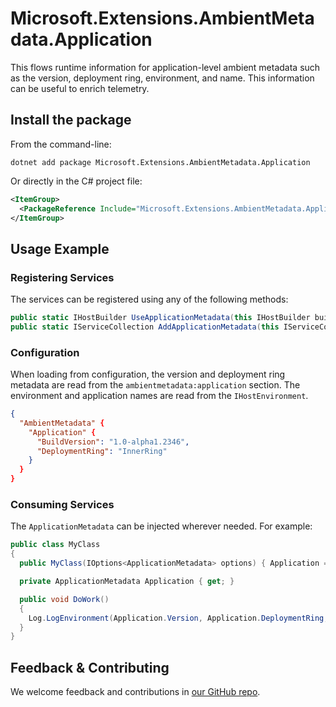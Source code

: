 # Microsoft.Extensions.AmbientMetadata.Application

This flows runtime information for application-level ambient metadata such as the version, deployment ring, environment, and name. This information can be useful to enrich telemetry.

## Install the package

From the command-line:

```console
dotnet add package Microsoft.Extensions.AmbientMetadata.Application
```

Or directly in the C# project file:

```xml
<ItemGroup>
  <PackageReference Include="Microsoft.Extensions.AmbientMetadata.Application" Version="[CURRENTVERSION]" />
</ItemGroup>
```

## Usage Example

### Registering Services

The services can be registered using any of the following methods:

```csharp
public static IHostBuilder UseApplicationMetadata(this IHostBuilder builder, string sectionName = DefaultSectionName)
public static IServiceCollection AddApplicationMetadata(this IServiceCollection services, Action<ApplicationMetadata> configure)
```

### Configuration

When loading from configuration, the version and deployment ring metadata are read from the `ambientmetadata:application` section. The environment and application names are read from the `IHostEnvironment`.

```json
{
  "AmbientMetadata" {
    "Application" {
      "BuildVersion": "1.0-alpha1.2346",
      "DeploymentRing": "InnerRing"
    }
  }
}
```

### Consuming Services

The `ApplicationMetadata` can be injected wherever needed. For example:

```csharp
public class MyClass
{
  public MyClass(IOptions<ApplicationMetadata> options) { Application = options.Value; }

  private ApplicationMetadata Application { get; }

  public void DoWork()
  {
    Log.LogEnvironment(Application.Version, Application.DeploymentRing, Application.Environment, Application.Name);
  }
}
```

## Feedback & Contributing

We welcome feedback and contributions in [our GitHub repo](https://github.com/dotnet/extensions).
